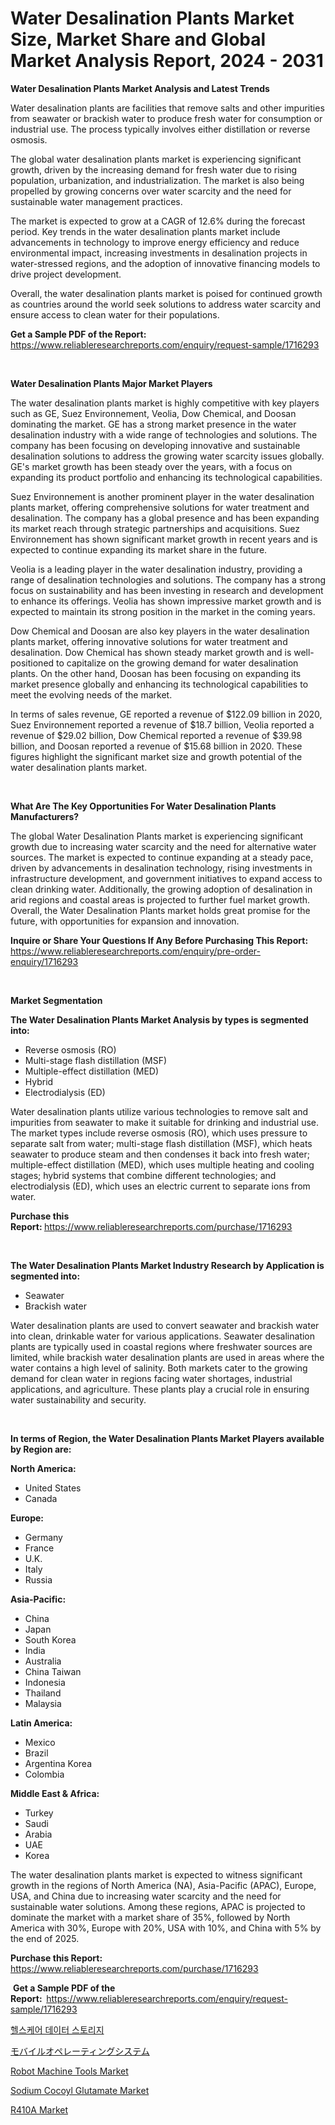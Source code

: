 <p><h1>Water Desalination Plants Market Size, Market Share and Global Market Analysis Report, 2024 - 2031</h1></p><p><strong>Water Desalination Plants Market Analysis and Latest Trends</strong></p>
<p><p>Water desalination plants are facilities that remove salts and other impurities from seawater or brackish water to produce fresh water for consumption or industrial use. The process typically involves either distillation or reverse osmosis.</p><p>The global water desalination plants market is experiencing significant growth, driven by the increasing demand for fresh water due to rising population, urbanization, and industrialization. The market is also being propelled by growing concerns over water scarcity and the need for sustainable water management practices.</p><p>The market is expected to grow at a CAGR of 12.6% during the forecast period. Key trends in the water desalination plants market include advancements in technology to improve energy efficiency and reduce environmental impact, increasing investments in desalination projects in water-stressed regions, and the adoption of innovative financing models to drive project development.</p><p>Overall, the water desalination plants market is poised for continued growth as countries around the world seek solutions to address water scarcity and ensure access to clean water for their populations.</p></p>
<p><strong>Get a Sample PDF of the Report:&nbsp;</strong> <a href="https://www.reliableresearchreports.com/enquiry/request-sample/1716293">https://www.reliableresearchreports.com/enquiry/request-sample/1716293</a></p>
<p>&nbsp;</p>
<p><strong>Water Desalination Plants Major Market Players</strong></p>
<p><p>The water desalination plants market is highly competitive with key players such as GE, Suez Environnement, Veolia, Dow Chemical, and Doosan dominating the market. GE has a strong market presence in the water desalination industry with a wide range of technologies and solutions. The company has been focusing on developing innovative and sustainable desalination solutions to address the growing water scarcity issues globally. GE's market growth has been steady over the years, with a focus on expanding its product portfolio and enhancing its technological capabilities.</p><p>Suez Environnement is another prominent player in the water desalination plants market, offering comprehensive solutions for water treatment and desalination. The company has a global presence and has been expanding its market reach through strategic partnerships and acquisitions. Suez Environnement has shown significant market growth in recent years and is expected to continue expanding its market share in the future.</p><p>Veolia is a leading player in the water desalination industry, providing a range of desalination technologies and solutions. The company has a strong focus on sustainability and has been investing in research and development to enhance its offerings. Veolia has shown impressive market growth and is expected to maintain its strong position in the market in the coming years.</p><p>Dow Chemical and Doosan are also key players in the water desalination plants market, offering innovative solutions for water treatment and desalination. Dow Chemical has shown steady market growth and is well-positioned to capitalize on the growing demand for water desalination plants. On the other hand, Doosan has been focusing on expanding its market presence globally and enhancing its technological capabilities to meet the evolving needs of the market.</p><p>In terms of sales revenue, GE reported a revenue of $122.09 billion in 2020, Suez Environnement reported a revenue of $18.7 billion, Veolia reported a revenue of $29.02 billion, Dow Chemical reported a revenue of $39.98 billion, and Doosan reported a revenue of $15.68 billion in 2020. These figures highlight the significant market size and growth potential of the water desalination plants market.</p></p>
<p>&nbsp;</p>
<p><strong>What Are The Key Opportunities For Water Desalination Plants Manufacturers?</strong></p>
<p><p>The global Water Desalination Plants market is experiencing significant growth due to increasing water scarcity and the need for alternative water sources. The market is expected to continue expanding at a steady pace, driven by advancements in desalination technology, rising investments in infrastructure development, and government initiatives to expand access to clean drinking water. Additionally, the growing adoption of desalination in arid regions and coastal areas is projected to further fuel market growth. Overall, the Water Desalination Plants market holds great promise for the future, with opportunities for expansion and innovation.</p></p>
<p><strong>Inquire or Share Your Questions If Any Before Purchasing This Report:</strong> <a href="https://www.reliableresearchreports.com/enquiry/pre-order-enquiry/1716293">https://www.reliableresearchreports.com/enquiry/pre-order-enquiry/1716293</a></p>
<p>&nbsp;</p>
<p><strong>Market Segmentation</strong></p>
<p><strong>The Water Desalination Plants Market Analysis by types is segmented into:</strong></p>
<p><ul><li>Reverse osmosis (RO)</li><li>Multi-stage flash distillation (MSF)</li><li>Multiple-effect distillation (MED)</li><li>Hybrid</li><li>Electrodialysis (ED)</li></ul></p>
<p><p>Water desalination plants utilize various technologies to remove salt and impurities from seawater to make it suitable for drinking and industrial use. The market types include reverse osmosis (RO), which uses pressure to separate salt from water; multi-stage flash distillation (MSF), which heats seawater to produce steam and then condenses it back into fresh water; multiple-effect distillation (MED), which uses multiple heating and cooling stages; hybrid systems that combine different technologies; and electrodialysis (ED), which uses an electric current to separate ions from water.</p></p>
<p><strong>Purchase this Report:&nbsp;</strong><a href="https://www.reliableresearchreports.com/purchase/1716293">https://www.reliableresearchreports.com/purchase/1716293</a></p>
<p>&nbsp;</p>
<p><strong>The Water Desalination Plants Market Industry Research by Application is segmented into:</strong></p>
<p><ul><li>Seawater</li><li>Brackish water</li></ul></p>
<p><p>Water desalination plants are used to convert seawater and brackish water into clean, drinkable water for various applications. Seawater desalination plants are typically used in coastal regions where freshwater sources are limited, while brackish water desalination plants are used in areas where the water contains a high level of salinity. Both markets cater to the growing demand for clean water in regions facing water shortages, industrial applications, and agriculture. These plants play a crucial role in ensuring water sustainability and security.</p></p>
<p>&nbsp;</p>
<p><strong>In terms of Region, the Water Desalination Plants Market Players available by Region are:</strong></p>
<p>
    <p> <strong> North America: </strong>
        <ul>
            <li>United States</li>
            <li>Canada</li>
        </ul>
        </p> 
    <p> <strong> Europe: </strong>
        <ul>
            <li>Germany</li>
            <li>France</li>
            <li>U.K.</li>
            <li>Italy</li>
            <li>Russia</li>
        </ul>
        </p> 
    <p> <strong> Asia-Pacific: </strong>
        <ul>
            <li>China</li>
            <li>Japan</li>
            <li>South Korea</li>
            <li>India</li>
            <li>Australia</li>
            <li>China Taiwan</li>
            <li>Indonesia</li>
            <li>Thailand</li>
            <li>Malaysia</li>
        </ul>
        </p> 
    <p> <strong> Latin America: </strong>
        <ul>
            <li>Mexico</li>
            <li>Brazil</li>
            <li>Argentina Korea</li>
            <li>Colombia</li>
        </ul>
        </p> 
    <p> <strong> Middle East & Africa: </strong>
        <ul>
            <li>Turkey</li>
            <li>Saudi</li>
            <li>Arabia</li>
            <li>UAE</li>
            <li>Korea</li>
        </ul>
    </p>
    </p>
<p><p>The water desalination plants market is expected to witness significant growth in the regions of North America (NA), Asia-Pacific (APAC), Europe, USA, and China due to increasing water scarcity and the need for sustainable water solutions. Among these regions, APAC is projected to dominate the market with a market share of 35%, followed by North America with 30%, Europe with 20%, USA with 10%, and China with 5% by the end of 2025.</p></p>
<p><strong>Purchase this Report: </strong><a href="https://www.reliableresearchreports.com/purchase/1716293">https://www.reliableresearchreports.com/purchase/1716293</a></p>
<p>&nbsp;<strong>Get a Sample PDF of the Report:&nbsp;&nbsp;</strong><a href="https://www.reliableresearchreports.com/enquiry/request-sample/1716293">https://www.reliableresearchreports.com/enquiry/request-sample/1716293</a></p>
<p><strong></strong></p>
<p><p><a href="https://medium.com/@josephweaver29/%EA%B1%B4%EA%B0%95-%EB%8D%B0%EC%9D%B4%ED%84%B0-%EC%A0%80%EC%9E%A5-%EC%8B%9C%EC%9E%A5-%EB%8F%99%ED%96%A5-%EB%B0%8F-%EC%8B%9C%EC%9E%A5-%EB%B6%84%EC%84%9D%EC%9D%80-2024%EB%85%84%EB%B6%80%ED%84%B0-2031%EB%85%84%EA%B9%8C%EC%A7%80-%EC%98%88%EC%B8%A1%EB%90%A9%EB%8B%88%EB%8B%A4-92e76cfa5981">헬스케어 데이터 스토리지</a></p><p><a href="https://medium.com/@dioncollins8227/2024%E5%B9%B4%E3%81%8B%E3%82%892031%E5%B9%B4%E3%81%BE%E3%81%A7%E3%81%AE%E6%9C%9F%E9%96%93%E3%81%AB%E4%BA%88%E6%B8%AC%E3%81%95%E3%82%8C%E3%82%8B%E3%83%A2%E3%83%90%E3%82%A4%E3%83%AB%E3%82%AA%E3%83%9A%E3%83%AC%E3%83%BC%E3%83%86%E3%82%A3%E3%83%B3%E3%82%B0%E3%82%B7%E3%82%B9%E3%83%86%E3%83%A0%E5%B8%82%E5%A0%B4%E3%81%AE%E5%8B%95%E5%90%91%E3%81%A8%E5%B8%82%E5%A0%B4%E5%88%86%E6%9E%90-22ebff6de14f">モバイルオペレーティングシステム</a></p><p><a href="https://bubble-tree-ea4.notion.site/Robot-Machine-Tools-Market-Size-Furnishes-Valuable-Information-Encompassing-Market-Share-Market-Tre-65dcef7270284be3bec1001a4601e72a">Robot Machine Tools Market</a></p><p><a href="https://view.publitas.com/reportprime-1/sodium-cocoyl-glutamate-market-size-market-trends-and-growth-outlook-forecasted-for-period-from-2024-to-2031/">Sodium Cocoyl Glutamate Market</a></p><p><a href="https://view.publitas.com/reportprime-1/r410a-market-size-market-share-and-global-market-analysis-report-2024-2031/">R410A Market</a></p></p>